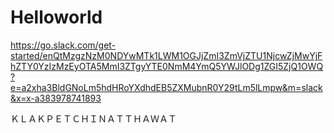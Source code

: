 # Helloworld

https://go.slack.com/get-started/enQtMzgzNzM0NDYwMTk1LWM1OGJjZmI3ZmVjZTU1NjcwZjMwYjFhZTY0YzIzMzEyOTA5MmI3ZTgyYTE0NmM4YmQ5YWJlODg1ZGI5ZjQ1OWQ?e=a2xha3BldGNoLm5hdHRoYXdhdEB5ZXMubnR0Y29tLm5lLmpw&m=slack&x=x-a383978741893

ＫＬＡＫＰＥＴＣＨＩＮＡＴＴＨＡＷＡＴ
